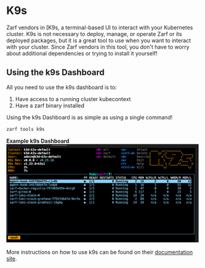 # K9s

Zarf vendors in [K9s, a terminal-based UI to interact with your Kubernetes cluster. K9s is not necessary to deploy, manage, or operate Zarf or its deployed packages, but it is a great tool to use when you want to interact with your cluster. Since Zarf vendors in this tool, you don't have to worry about additional dependencies or trying to install it yourself!

## Using the k9s Dashboard

All you need to use the k9s dashboard is to:

1. Have access to a running cluster kubecontext
1. Have a zarf binary installed

Using the k9s Dashboard is as simple as using a single command!

```bash
zarf tools k9s
```

**Example k9s Dashboard**
![k9s dashboard](../.images/dashboard/k9s_dashboard_example.png)

More instructions on how to use k9s can be found on their [documentation site](https://k9scli.io/topics/commands/).
